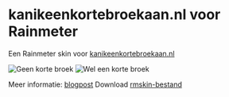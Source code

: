 
# kanikeenkortebroekaan.nl voor Rainmeter
Een Rainmeter skin voor [kanikeenkortebroekaan.nl](kanikeenkortebroekaan.nl)

![Geen korte broek](https://i.imgur.com/W03ODn6.png)
![Wel een korte broek](https://i.imgur.com/cqhNE8f.png)


Meer informatie: [blogpost](joszuijderwijk.nl/kortebroek)
Download [rmskin-bestand]()
